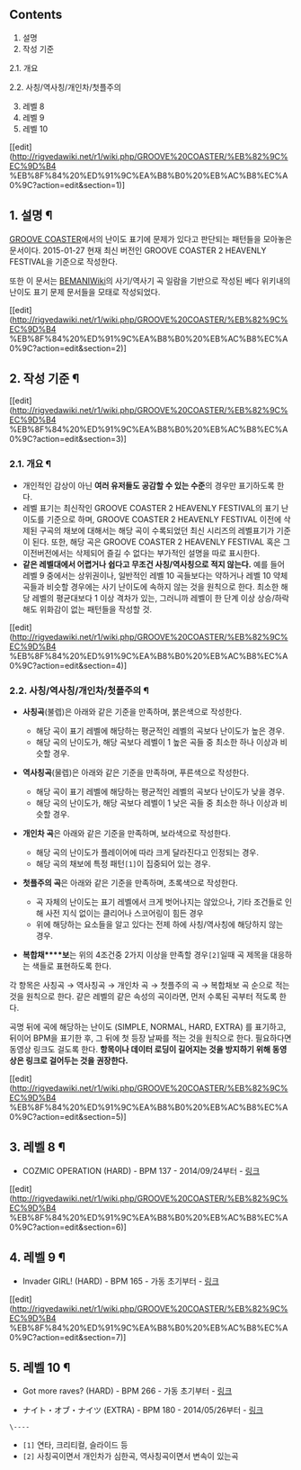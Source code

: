## Contents

    

1. 설명 
2. 작성 기준 
    

2.1. 개요

2.2. 사칭/역사칭/개인차/첫플주의

3. 레벨 8 
4. 레벨 9 
5. 레벨 10 

[[edit](http://rigvedawiki.net/r1/wiki.php/GROOVE%20COASTER/%EB%82%9C%EC%9D%B4
%EB%8F%84%20%ED%91%9C%EA%B8%B0%20%EB%AC%B8%EC%A0%9C?action=edit&section=1)]

## 1. 설명 ¶

[GROOVE COASTER](GROOVE%20COASTER.md)에서의 난이도 표기에 문제가 있다고 판단되는 패턴들을 모아놓은
문서이다. 2015-01-27 현재 최신 버전인 GROOVE COASTER 2 HEAVENLY FESTIVAL을 기준으로 작성한다.

  

또한 이 문서는 [BEMANIWiki](BEMANIWiki.md)의 사기/역사기 곡 일람을 기반으로 작성된 베다 위키내의 난이도 표기
문제 문서들을 모태로 작성되었다.

  

[[edit](http://rigvedawiki.net/r1/wiki.php/GROOVE%20COASTER/%EB%82%9C%EC%9D%B4
%EB%8F%84%20%ED%91%9C%EA%B8%B0%20%EB%AC%B8%EC%A0%9C?action=edit&section=2)]

## 2. 작성 기준 ¶

[[edit](http://rigvedawiki.net/r1/wiki.php/GROOVE%20COASTER/%EB%82%9C%EC%9D%B4
%EB%8F%84%20%ED%91%9C%EA%B8%B0%20%EB%AC%B8%EC%A0%9C?action=edit&section=3)]

### 2.1. 개요 ¶

  * 개인적인 감상이 아닌 **여러 유저들도 공감할 수 있는 수준**의 경우만 표기하도록 한다.
  * 레벨 표기는 최신작인 GROOVE COASTER 2 HEAVENLY FESTIVAL의 표기 난이도를 기준으로 하며, GROOVE COASTER 2 HEAVENLY FESTIVAL 이전에 삭제된 구곡의 채보에 대해서는 해당 곡이 수록되었던 최신 시리즈의 레벨표기가 기준이 된다. 또한, 해당 곡은 GROOVE COASTER 2 HEAVENLY FESTIVAL 혹은 그 이전버전에서는 삭제되어 즐길 수 없다는 부가적인 설명을 따로 표시한다.
  * **같은 레벨대에서 어렵거나 쉽다고 무조건 사칭/역사칭으로 적지 않는다.** 예를 들어 레벨 9 중에서는 상위권이나, 일반적인 레벨 10 곡들보다는 약하거나 레벨 10 약체 곡들과 비슷할 경우에는 사기 난이도에 속하지 않는 것을 원칙으로 한다. 최소한 해당 레벨의 평균대보다 1 이상 격차가 있는, 그러니까 레벨이 한 단계 이상 상승/하락해도 위화감이 없는 패턴들을 작성할 것.  

[[edit](http://rigvedawiki.net/r1/wiki.php/GROOVE%20COASTER/%EB%82%9C%EC%9D%B4
%EB%8F%84%20%ED%91%9C%EA%B8%B0%20%EB%AC%B8%EC%A0%9C?action=edit&section=4)]

### 2.2. 사칭/역사칭/개인차/첫플주의 ¶

  * **사칭곡**(불렙)은 아래와 같은 기준을 만족하며, 붉은색으로 작성한다.  

    * 해당 곡이 표기 레벨에 해당하는 평균적인 레벨의 곡보다 난이도가 높은 경우.
    * 해당 곡의 난이도가, 해당 곡보다 레벨이 1 높은 곡들 중 최소한 하나 이상과 비슷할 경우.   

  * **역사칭곡**(물렙)은 아래와 같은 기준을 만족하며, 푸른색으로 작성한다.  

    * 해당 곡이 표기 레벨에 해당하는 평균적인 레벨의 곡보다 난이도가 낮을 경우.
    * 해당 곡의 난이도가, 해당 곡보다 레벨이 1 낮은 곡들 중 최소한 하나 이상과 비슷할 경우.   

  * **개인차 곡**은 아래와 같은 기준을 만족하며, 보라색으로 작성한다.  

    * 해당 곡의 난이도가 플레이어에 따라 크게 달라진다고 인정되는 경우.
    * 해당 곡의 채보에 특정 패턴`[1]`이 집중되어 있는 경우.  

  * **첫플주의 곡**은 아래와 같은 기준을 만족하며, 초록색으로 작성한다.  

    * 곡 자체의 난이도는 표기 레벨에서 크게 벗어나지는 않았으나, 기타 조건들로 인해 사전 지식 없이는 클리어나 스코어링이 힘든 경우
    * 위에 해당하는 요소들을 알고 있다는 전제 하에 사칭/역사칭에 해당하지 않는 경우.  

  * **복****합****채****보**는 위의 4조건중 2가지 이상을 만족할 경우`[2]`일때 곡 제목을 대응하는 색들로 표현하도록 한다.  

각 항목은 사칭곡 → 역사칭곡 → 개인차 곡 → 첫플주의 곡 → 복합채보 곡 순으로 적는 것을 원칙으로 한다. 같은 레벨의 같은 속성의
곡이라면, 먼저 수록된 곡부터 적도록 한다.

  

곡명 뒤에 곡에 해당하는 난이도 (SIMPLE, NORMAL, HARD, EXTRA) 를 표기하고, 뒤이어 BPM을 표기한 후, 그 뒤에 첫
등장 날짜를 적는 것을 원칙으로 한다. 필요하다면 동영상 링크도 걸도록 한다. **항목이나 데이터 로딩이 길어지는 것을 방지하기 위해
동영상은 링크로 걸어두는 것을 권장한다.**

  

[[edit](http://rigvedawiki.net/r1/wiki.php/GROOVE%20COASTER/%EB%82%9C%EC%9D%B4
%EB%8F%84%20%ED%91%9C%EA%B8%B0%20%EB%AC%B8%EC%A0%9C?action=edit&section=5)]

## 3. 레벨 8 ¶

  * COZMIC OPERATION (HARD) - BPM 137 - 2014/09/24부터 - [링크](https://www.youtube.com/watch?v=_XIavxcU6PE)  

[[edit](http://rigvedawiki.net/r1/wiki.php/GROOVE%20COASTER/%EB%82%9C%EC%9D%B4
%EB%8F%84%20%ED%91%9C%EA%B8%B0%20%EB%AC%B8%EC%A0%9C?action=edit&section=6)]

## 4. 레벨 9 ¶

  * Invader GIRL! (HARD) - BPM 165 - 가동 초기부터 - [링크](https://www.youtube.com/watch?v=2YUap4nFVrM)  

[[edit](http://rigvedawiki.net/r1/wiki.php/GROOVE%20COASTER/%EB%82%9C%EC%9D%B4
%EB%8F%84%20%ED%91%9C%EA%B8%B0%20%EB%AC%B8%EC%A0%9C?action=edit&section=7)]

## 5. 레벨 10 ¶

  * Got more raves? (HARD) - BPM 266 - 가동 초기부터 - [링크](https://www.youtube.com/watch?v=8rJH6c8HWDc)  

  * ナイト・オブ・ナイツ (EXTRA) - BPM 180 - 2014/05/26부터 - [링크](https://www.youtube.com/watch?v=IbQlmmX2IrI)  

`\----`

  * `[1]` 연타, 크리티컬, 슬라이드 등
  * `[2]` 사칭곡이면서 개인차가 심한곡, 역사칭곡이면서 변속이 있는곡

